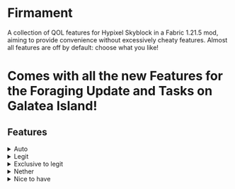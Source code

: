 # Firmament

A collection of QOL features for Hypixel Skyblock in a Fabric 1.21.5 mod, aiming to provide convenience without excessively cheaty features. Almost all features are off by default: choose what you like!

# Comes with all the new Features for the Foraging Update and Tasks on Galatea Island!




## Features

<details>
    <summary>Auto</summary>

### AUTO
- Auto ready: automatically gets in range to mort opens the gui and ready/start the dungeon
- Auto mort: automatically gets from dungeon spawn to mort and opens his gui
- Auto ult: uses your ult whenever giants spawn/maxor is stuck in first laser/goldor starts
- Auto shield: uses wither shield every 5 seconds when not in full health (works for all wither swords)
- Auto wish: wishes for your temmates if they are low
- Auto mask: switches spirit and bonzo masks on cooldown priorities spirit mask since it has lower cd 
- Auto edrag: equips edrag after you place relics
- Auto leap: leaps to a party member if he writes "!tp" in party chat
- Auto sell: automatically sells items in the trades gui, /autosell to configure
</details>

<details>
    <summary>Legit</summary>

### LEGIT
- Party cmds: custom commands for party use !help in party chat
- Guild cmds: custom commands for guild use !help in guild chat
- Guild gm: Automatically sends gm/gn in guild chat when someone else says it
- Dragon boxes: Custom boxes around the statues in p5 more accurate than sbe
- Dragon spawn: timer (m7 dragons dont be dumb)
- Powerdisplay: (shows the power blessing on ur screen) cmd is /movepower
- Abiphone ghoster: Ghosts calls from abiphone
- FPS: boosts fps cause yes
- FragBot: automatically makes you a fragbot whenever you enter limbo automatically disables when leaving limbo 
</details>

<details>
    <summary>Exclusive to legit</summary>

### EXCLUSIVE TO LEGIT VERSION
- EdragReminder: reminds you to equip edrag after you place relics
- ReadyReminder: reminds you to ready up after certain amount of time in a dungeon
- UltReminder: reminds you to use your ult at specific events in m6/m7
</details>

<details>
    <summary>Nether</summary>

### NETHER
- Broken hype notifier: (now u can stop using dulkir mod)
- Flare timer: (sos flare alert flare warning flare) cmd is is /moveflare
- Vanqnotifier: (also marks a beacon for when coords are sent in chat)
- Kuudra alerts: (shows text on screen when certain stuf happen in kuudra)
</details>

<details>
    <summary>Nice to have</summary>

### NICE TO HAVE
- Relic aura: changes the way you look and click a relic if there is one in 5 blocks from you
- Item macros: soul whip aots 0 tick swap hotkey in controls
- Terminator ac: Automatically clicks when holding terminator randomized ac for very good anti cheat
- COOKIE CLICKER
- Customizeable esp: (you can add whatever mob name u want to see) cmd is /esp
- FUCK DIORITE": replaces the diorite with glass in the p2 pillars in f7/m7 so you can watch storm get stuck
- Pre ghostblock: makes ghost blocks in convinient spots in the m7 boss
- Very awesome gui: reminder cmds are /oc and /ol
- Descriptions: when u hover at features in the gui
</details>
